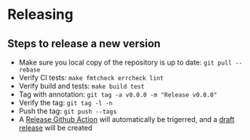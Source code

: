 # Releasing

Steps to release a new version
------------------------------

- Make sure you local copy of the repository is up to date: `git pull --rebase`
- Verify CI tests: `make fmtcheck errcheck lint`
- Verify build and tests: `make build test`
- Tag with annotation: `git tag -a v0.0.0 -m "Release v0.0.0"`
- Verify the tag: `git tag -l -n`
- Push the tag: `git push --tags`
- A [Release Github Action](https://github.com/vmware/terraform-provider-vra/actions/workflows/release.yml) will automatically be trigerred, and a [draft release](https://github.com/vmware/terraform-provider-vra/releases) will be created
